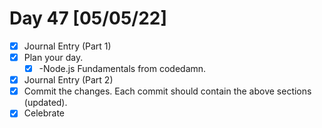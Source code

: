 # Day 47 [05/05/22]

- [x] Journal Entry (Part 1)
- [x] Plan your day.
  - [x] -Node.js Fundamentals from codedamn.
- [x] Journal Entry (Part 2)
- [x] Commit the changes. Each commit should contain the above sections (updated).
- [x] Celebrate
<!-- [x] to tick -->
